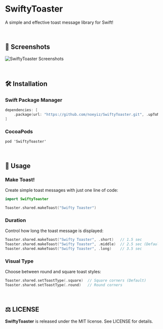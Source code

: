 # SwiftyToaster
A simple and effective toast message library for Swift!

<br>

## 📸 Screenshots
![SwiftyToaster Screenshots](https://github.com/noeyiz/SwiftyToaster/assets/116897060/870999fc-fb60-4c63-a5c4-63a7cd259ad2)

<br>

## 🛠️ Installation
### Swift Package Manager
```swift
dependencies: [
    .package(url: "https://github.com/noeyiz/SwiftyToaster.git", .upToNextMajor(from: "1.0.1"))
]
```

### CocoaPods
```
pod 'SwiftyToaster'
```

<br>

## 🚀 Usage
### Make Toast!
Create simple toast messages with just one line of code:

```swift
import SwiftyToaster

Toaster.shared.makeToast("Swifty Toaster")
```

### Duration
Control how long the toast message is displayed:

```swift
Toaster.shared.makeToast("Swifty Toaster", .short)   // 1.5 sec
Toaster.shared.makeToast("Swifty Toaster", .middle)  // 2.5 sec (Default)
Toaster.shared.makeToast("Swifty Toaster", .long)    // 3.5 sec
```

### Visual Type
Choose between round and square toast styles:

```swift
Toaster.shared.setToastType(.square)  // Square corners (Default)
Toaster.shared.setToastType(.round)   // Round corners
```

<br>

## ⚖️ LICENSE
**SwiftyToaster** is released under the MIT license. See LICENSE for details.
